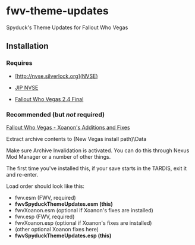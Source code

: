 # fwv-theme-updates
Spyduck's Theme Updates for Fallout Who Vegas

## Installation

### Requires

- [http://nvse.silverlock.org](NVSE)

- [JIP NVSE](http://www.nexusmods.com/newvegas/mods/58277/)

- [Fallout Who Vegas 2.4 Final](http://www.nexusmods.com/newvegas/mods/50132/)

### Recommended (but *not* required)
[Fallout Who Vegas - Xoanon's Additions and Fixes](http://www.nexusmods.com/newvegas/mods/61020/)

Extract archive contents to (New Vegas install path)\Data

Make sure Archive Invalidation is activated. You can do this through Nexus Mod Manager or a number of other things.

The first time you've installed this, if your save starts in the TARDIS, exit it and re-enter.

Load order should look like this:
- fwv.esm (FWV, required)
- **fwvSpyduckThemeUpdates.esm (this)**
- fwvXoanon.esm (optional if Xoanon's fixes are installed)
- fwv.esp (FWV, required)
- fwvXoanon.esp (optional if Xoanon's fixes are installed)
- (other optional Xoanon fixes here)
- **fwvSpyduckThemeUpdates.esp (this)**

